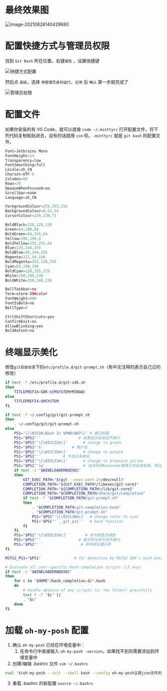 

# 最终效果图

![image-20210828140429680](https://gitee.com/RealBBboy/mark-down-images-repo/raw/master/NoteImg/image-20210828140429680.png)

# 配置快捷方式与管理员权限

找到 `Git Bash` 所在位置，右键`属性` ，设置快捷键

![快捷方式配置](https://upload-images.jianshu.io/upload_images/5131627-96f9c44134daf322.jpg?imageMogr2/auto-orient/strip|imageView2/2/w/813/format/webp)

然后点 `高级`，选择 `用管理员身份运行`，`应用` 后 `确认` 第一步就完成了

![管理员权限](https://upload-images.jianshu.io/upload_images/5131627-153faab98622724a.jpg?imageMogr2/auto-orient/strip|imageView2/2/w/601/format/webp)

# 配置文件

如果你安装的有 VS Code，就可以直接 `code ~/.minttyrc` 打开配置文件，将下列代码复制粘贴进去，没有的话就用 `vim` 呗。`.minttyrc` 就是 `git bash` 的配置文件。

```swift
Font=Jetbrains Mono
FontHeight=14
Transparency=low
FontSmoothing=full
Locale=zh_CN
Charset=UTF-8
Columns=88
Rows=26
OpaqueWhenFocused=no
Scrollbar=none
Language=zh_CN

ForegroundColour=255,255,255
BackgroundColour=0,43,54
CursorColour=220,130,71

BoldBlack=128,128,128
Green=64,200,64
BoldGreen=64,255,64
Yellow=190,190,0
BoldYellow=255,255,64
Blue=135,144,255
BoldBlue=30,144,255
Magenta=211,54,130
BoldMagenta=255,128,255
Cyan=64,190,190
BoldCyan=128,255,255
White=250,240,230
BoldWhite=250,240,230

BellTaskbar=no
Term=xterm-256color
FontWeight=400
FontIsBold=no
BellType=0

CtrlShiftShortcuts=yes
ConfirmExit=no
AllowBlinking=yes
BoldAsFont=no
```



# 终端显示美化

修改`git安装目录`下的`etc/profile.d/git-prompt.sh`（有中文注释的表示自己过的修改）

```sh
if test -f /etc/profile.d/git-sdk.sh
then
	TITLEPREFIX=SDK-${MSYSTEM#MINGW}
else
	TITLEPREFIX=$MSYSTEM
fi

if test -f ~/.config/git/git-prompt.sh
then
	. ~/.config/git/git-prompt.sh
else
	PS1='\[\033]0;Bash In $PWD\007\]' # 窗口标题
	PS1="$PS1"''                 # 结果显示结束后不换行
	PS1="$PS1"'\[\033[32m\]'       # change to green
	PS1="$PS1"'λ'             # 用户名
	PS1="$PS1"'\[\033[35m\]'       # change to purple
	PS1="$PS1"''          # 不显示系统名
	PS1="$PS1"'\[\033[33m\]'       # change to brownish yellow
	PS1="$PS1"'\w'                 # \W为利用basename取得工作目录名称，所以只会列出最后一个目录 
	if test -z "$WINELOADERNOEXEC"
	then
		GIT_EXEC_PATH="$(git --exec-path 2>/dev/null)"
		COMPLETION_PATH="${GIT_EXEC_PATH%/libexec/git-core}"
		COMPLETION_PATH="${COMPLETION_PATH%/lib/git-core}"
		COMPLETION_PATH="$COMPLETION_PATH/share/git/completion"
		if test -f "$COMPLETION_PATH/git-prompt.sh"
		then
			. "$COMPLETION_PATH/git-completion.bash"
			. "$COMPLETION_PATH/git-prompt.sh"
			PS1="$PS1"'\[\033[36m\]'  # change color to cyan
			PS1="$PS1"'`__git_ps1`'   # bash function
		fi
	fi
	PS1="$PS1"'\[\033[32m\]'        # 命令颜色为绿色
	PS1="$PS1"''                 # 提示符与命令间不换行
	PS1="$PS1"' '                 # 命令前无提示符
fi

MSYS2_PS1="$PS1"               # for detection by MSYS2 SDK's bash.basrc

# Evaluate all user-specific Bash completion scripts (if any)
if test -z "$WINELOADERNOEXEC"
then
	for c in "$HOME"/bash_completion.d/*.bash
	do
		# Handle absence of any scripts (or the folder) gracefully
		test ! -f "$c" ||
		. "$c"
	done
fi
```

# 加载 `oh-my-posh` 配置
1. 确认 `oh-my-posh` 已经在环境变量中：
	1. 在命令行中直接输入 `oh-my-posh -version`，如果找不到则需要添加到环境变量中
2. 创建/编辑 .bashrc 文件 `vim ~/.bashrc`
```bash
eval "$(oh-my-posh --init --shell bash --config oh-my-posh主题json文件的路径)"
```
3. 重载 .bashrc 的新配置 `source ~/.bashrc`